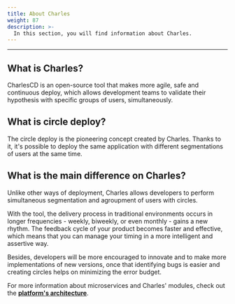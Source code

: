 ```yaml
---
title: About Charles
weight: 87
description: >-
  In this section, you will find information about Charles.
---
```


---

## What is Charles?

CharlesCD is an open-source tool that makes more agile, safe and continuous deploy, which allows development teams to validate their hypothesis with specific groups of users, simultaneously.

## What is circle deploy?

The circle deploy is the pioneering concept created by Charles. Thanks to it, it's possible to deploy the same application with different segmentations of users at the same time.

## What is the main difference on Charles?

Unlike other ways of deployment, Charles allows developers to perform simultaneous segmentation and agroupment of users with circles.

With the tool, the delivery process in traditional environments occurs in longer frequencies - weekly, biweekly, or even monthly - gains a new rhythm. The feedback cycle of your product becomes faster and effective, which means that you can manage your timing in a more intelligent and assertive way. ‌

Besides, developers will be more encouraged to innovate and to make more implementations of new versions, once that identifying bugs is easier and creating circles helps on minimizing the error budget.

For more information about microservices and Charles' modules, check out the [**platform's architecture**](/overview/).
